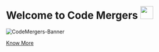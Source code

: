 # Welcome to Code Mergers <img src="https://raw.githubusercontent.com/MartinHeinz/MartinHeinz/master/wave.gif" width="35">

![CodeMergers-Banner](https://firebasestorage.googleapis.com/v0/b/profile-sayan-bhattacharyya.appspot.com/o/Code-Mergers-Full.jpeg?alt=media&token=83c9fe72-30bd-46ea-af13-c875627e3e47)

[Know More](https://code-mergers-org.netlify.app/)

